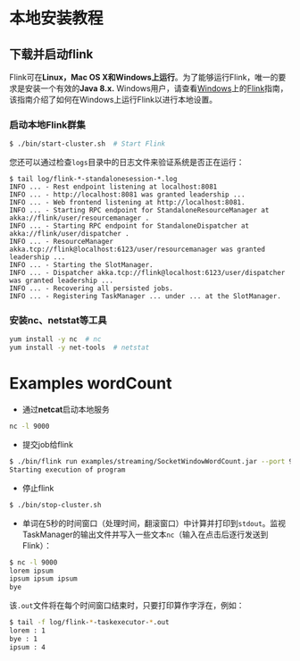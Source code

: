 # 本地安装教程

## 下载并启动flink

Flink可在**Linux，Mac OS X和Windows上运行**。为了能够运行Flink，唯一的要求是安装一个有效的**Java 8.x.** Windows用户，请查看[Windows](https://ci.apache.org/projects/flink/flink-docs-release-1.7/tutorials/flink_on_windows.html)上的[Flink](https://ci.apache.org/projects/flink/flink-docs-release-1.7/tutorials/flink_on_windows.html)指南，该指南介绍了如何在Windows上运行Flink以进行本地设置。

### 启动本地Flink群集

```bash
$ ./bin/start-cluster.sh  # Start Flink
```

您还可以通过检查`logs`目录中的日志文件来验证系统是否正在运行：

```shell
$ tail log/flink-*-standalonesession-*.log
INFO ... - Rest endpoint listening at localhost:8081
INFO ... - http://localhost:8081 was granted leadership ...
INFO ... - Web frontend listening at http://localhost:8081.
INFO ... - Starting RPC endpoint for StandaloneResourceManager at akka://flink/user/resourcemanager .
INFO ... - Starting RPC endpoint for StandaloneDispatcher at akka://flink/user/dispatcher .
INFO ... - ResourceManager akka.tcp://flink@localhost:6123/user/resourcemanager was granted leadership ...
INFO ... - Starting the SlotManager.
INFO ... - Dispatcher akka.tcp://flink@localhost:6123/user/dispatcher was granted leadership ...
INFO ... - Recovering all persisted jobs.
INFO ... - Registering TaskManager ... under ... at the SlotManager.
```

### 安装nc、netstat等工具

```bash
yum install -y nc  # nc
yum install -y net-tools  # netstat
```

# Examples wordCount 

- 通过**netcat**启动本地服务

```bash
nc -l 9000
```

- 提交job给flink

```bash
$ ./bin/flink run examples/streaming/SocketWindowWordCount.jar --port 9000
Starting execution of program
```

- 停止flink

```bash
$ ./bin/stop-cluster.sh
```



- 单词在5秒的时间窗口（处理时间，翻滚窗口）中计算并打印到`stdout`。监视TaskManager的输出文件并写入一些文本`nc`（输入在点击后逐行发送到Flink）：

```bash
$ nc -l 9000
lorem ipsum
ipsum ipsum ipsum
bye
```

该`.out`文件将在每个时间窗口结束时，只要打印算作字浮在，例如：

```bash
$ tail -f log/flink-*-taskexecutor-*.out
lorem : 1
bye : 1
ipsum : 4
```